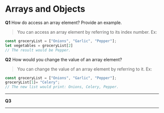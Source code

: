 # Arrays and Objects

**Q1** How do access an array element? Provide an example.

> You can access an array element by referring to its index number. Ex: 
```js
const groceryList = ["Onions", "Garlic", "Pepper"];
let vegetables = groceryList[2] 
// The result would be Pepper.
```

**Q2** How would you change the value of an array element? 

>You can change the value of an array element by referring to it. Ex: 
```js
const groceryList = ["Onions", "Garlic", "Pepper"];
groceryList[1]= "Celery";
// The new list would print: Onions, Celery, Pepper.
```

--- 
**Q3**


>

--- 
